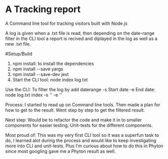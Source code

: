 # A Tracking report

A Command line tool for tracking visitors built with Node.js

A log is given when a .txt file is read, then depending on the date-range filter in the CLI tool a report is recived and diplayed in the log as well as a new .txt file.

#Setup/Build

1. npm install: to install the dependencies
2. npm install --save yargs
3. npm install --save-dev jest
4. Start the CLI tool: node index log.txt

Use the CLI:
To filter the log by add daterange -s Start date -e End date:
node log.txt index -s '<daterange>' -e '<daterange>'

Process:
I started to read up on Command line tools.
Then made a plan for how to get to the result.
Went step by step to get the filtered result.

Next step:
Would be to refactor the code and make it in to smaller components for easier testing.
Unit-tests for the different components.

Most proud of:
This was my very first CLI tool so it was a superfun task to do, I learned alot during the process and would like to keep investigating more into CLI and unit-tests.
Plus I'm curious about how to do this in Phyton since most googling gave me a Phyton result as well.
